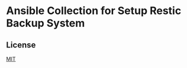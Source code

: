 # Ansible Collection for Setup Restic Backup System

## License

[MIT](https://github.com/dreknix/ansible-collection-restic/blob/main/LICENSE)
